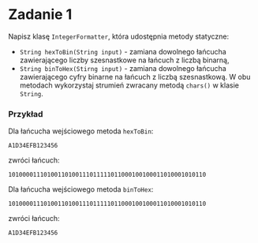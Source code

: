 # Zadanie 1
Napisz klasę `IntegerFormatter`, która udostępnia metody statyczne:
 - `String hexToBin(String input)`  - zamiana dowolnego łańcucha zawierającego liczby szesnastkowe na łańcuch z liczbą binarną,
 - `String binToHex(Stirng input)`  - zamiana dowolnego łańcucha zawierającego cyfry binarne na łańcuch z liczbą szesnastkową.
W obu metodach wykorzystaj strumień zwracany metodą `chars()` w klasie `String`.
### Przykład 
Dla łańcucha wejściowego metoda `hexToBin`:
```
A1D34EFB123456
```
zwróci łańcuch:
```
10100001110100110100111011111011000100100011010001010110
``` 
Dla łańcucha wejściowego metoda `binToHex`:
```
10100001110100110100111011111011000100100011010001010110
```
zwróci łańcuch:
```
A1D34EFB123456
```
